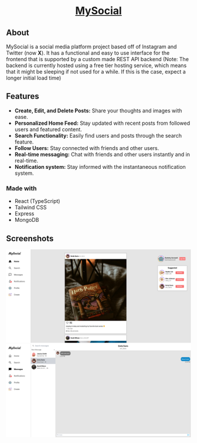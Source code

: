 <h1 align="center"><a href="https://yari-dewalt-mysocial.netlify.app">MySocial</a></h1>
<h2>About</h2>
<p>MySocial is a social media platform project based off of Instagram and Twitter (now <b>X</b>). It has a functional and easy to use interface for the frontend that is supported by a custom made REST API backend (Note: The backend is currently hosted using a free tier hosting service, which means that it might be sleeping if not used for a while. If this is the case, expect a longer initial load time)</p>
<h2>Features</h2>
<ul>
    <li><b>Create, Edit, and Delete Posts:</b> Share your thoughts and images with ease.</li>
    <li><b>Personalized Home Feed:</b> Stay updated with recent posts from followed users and featured content.</li>
    <li><b>Search Functionality:</b> Easily find users and posts through the search feature.</li>
    <li><b>Follow Users:</b> Stay connected with friends and other users.</li>
    <li><b>Real-time messaging:</b> Chat with friends and other users instantly and in real-time.</li>
    <li><b>Notification system:</b> Stay informed with the instantaneous notification system.</li>
</ul>
<h3>Made with</h3>
<ul>
    <li>React (TypeScript)</li>
    <li>Tailwind CSS</li>
    <li>Express</li>
    <li>MongoDB</li>
</ul>
<h2>Screenshots</h2>
<img src="./src/assets/screenshot.png"></img>
<img src="./src/assets/screenshot2.png"></img>
